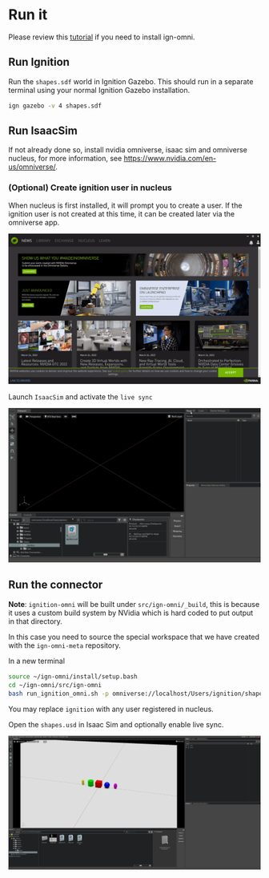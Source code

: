 # Run it

Please review this [tutorial](./01_compile.md) if you need to install ign-omni.

## Run Ignition

Run the `shapes.sdf` world in Ignition Gazebo. This should run in a separate terminal using your normal Ignition Gazebo installation.

```bash
ign gazebo -v 4 shapes.sdf
```

## Run IsaacSim

If not already done so, install nvidia omniverse, isaac sim and omniverse nucleus, for more information, see https://www.nvidia.com/en-us/omniverse/.

### (Optional) Create ignition user in nucleus
When nucleus is first installed, it will prompt you to create a user. If the ignition user is not created at this time, it can be created later via the omniverse app.

![](omniverse-create-user.gif)

Launch `IsaacSim` and activate the `live sync`

![](live_sync.gif)

## Run the connector

**Note**: `ignition-omni` will be built under `src/ign-omni/_build`, this is because
it uses a custom build system by NVidia which is hard coded to put output in that directory.

In this case you need to source the special workspace that we have created
with the `ign-omni-meta` repository.

In a new terminal

```bash
source ~/ign-omni/install/setup.bash
cd ~/ign-omni/src/ign-omni
bash run_ignition_omni.sh -p omniverse://localhost/Users/ignition/shapes.usd -w shapes --pose ignition
```

You may replace `ignition` with any user registered in nucleus.

Open the `shapes.usd` in Isaac Sim and optionally enable live sync.

![](isaac-shapes.png)

